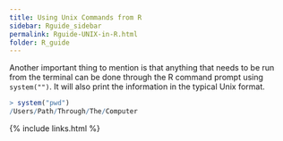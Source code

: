 ```yaml
---
title: Using Unix Commands from R
sidebar: Rguide_sidebar
permalink: Rguide-UNIX-in-R.html
folder: R_guide
---
```


<link rel="stylesheet" href="css/theme-pink.css">

Another important thing to mention is that anything that needs to be run from
the terminal can be done through the R command prompt using `system("")`.
It will also print the information in the typical Unix format.
```R
> system("pwd")
/Users/Path/Through/The/Computer
```


{% include links.html %}
